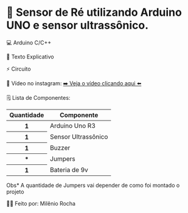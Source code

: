 # 🚛 Sensor de Ré utilizando Arduino UNO e sensor ultrassônico.

💻 Arduino C/C++

📄 Texto Explicativo

⚡ Circuito

📲 Vídeo no instagram: <a href="https://www.instagram.com/reel/CpdA4baMiNs/?utm_source=ig_web_copy_link" target="_blank">➡️ Veja o vídeo clicando aqui ⬅️</a>

🗒️ Lista de Componentes:
<table class="table table-success">
 <thead>
    <tr>
      <th scope="col">Quantidade</th>
      <th scope="col">Componente</th>
    </tr>
  </thead>
  <tr>
      <th scope="row">1</th>
      <td>Arduino Uno R3</td>
   </tr>
    <tr>
      <th scope="row">1</th>
      <td>Sensor Ultrassônico</td>
   </tr>
       <tr>
      <th scope="row">1</th>
      <td>Buzzer</td>
   </tr>
       <tr>
      <th scope="row">*</th>
      <td>Jumpers</td>
   </tr>
    <tr>
      <th scope="row">1</th>
      <td>Bateria de 9v</td>
   </tr>
</table>
Obs* A quantidade de Jumpers vai depender de como foi montado o projeto

🧑‍💻 Feito por: Milênio Rocha
